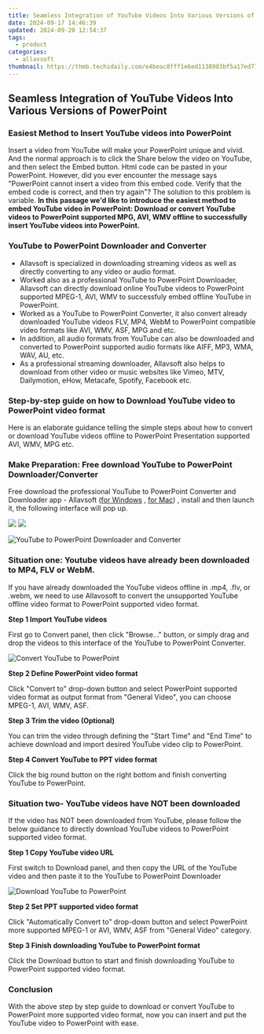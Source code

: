 ```yaml
---
title: Seamless Integration of YouTube Videos Into Various Versions of PowerPoint
date: 2024-09-17 14:46:39
updated: 2024-09-20 12:54:37
tags:
  - product
categories:
  - allavsoft
thumbnail: https://thmb.techidaily.com/e4beac8fff1e6ed1138983bf5a17ed77a249b1784cd0b6ce36cdaf1016dc1bb5.png
---
```


## Seamless Integration of YouTube Videos Into Various Versions of PowerPoint

### Easiest Method to Insert YouTube videos into PowerPoint

Insert a video from YouTube will make your PowerPoint unique and vivid. And the normal approach is to click the Share below the video on YouTube, and then select the Embed button. Html code can be pasted in your PowerPoint. However, did you ever encounter the message says "PowerPoint cannot insert a video from this embed code. Verify that the embed code is correct, and then try again"? The solution to this problem is variable. **In this passage we'd like to introduce the easiest method to embed YouTube video in PowerPoint: Download or convert YouTube videos to PowerPoint supported MPG, AVI, WMV offline to successfully insert YouTube videos into PowerPoint.**

### YouTube to PowerPoint Downloader and Converter

* Allavsoft is specialized in downloading streaming videos as well as directly converting to any video or audio format.
* Worked also as a professional YouTube to PowerPoint Downloader, Allavsoft can directly download online YouTube videos to PowerPoint supported MPEG-1, AVI, WMV to successfuly embed offline YouTube in PowerPoint.
* Worked as a YouTube to PowerPoint Converter, it also convert already downloaded YouTube videos FLV, MP4, WebM to PowerPoint compatible video formats like AVI, WMV, ASF, MPG and etc.
* In addition, all audio formats from YouTube can also be downloaded and converted to PowerPoint supported audio formats like AIFF, MP3, WMA, WAV, AU, etc.
* As a professional streaming downloader, Allavsoft also helps to download from other video or music websites like Vimeo, MTV, Dailymotion, eHow, Metacafe, Spotify, Facebook etc.

### Step-by-step guide on how to Download YouTube video to PowerPoint video format

Here is an elaborate guidance telling the simple steps about how to convert or download YouTube videos offline to PowerPoint Presentation supported AVI, WMV, MPG etc.

### Make Preparation: Free download YouTube to PowerPoint Downloader/Converter

Free download the professional YouTube to PowerPoint Converter and Downloader app - Allavsoft ([for Windows](https://tools.techidaily.com/allavsoft/products/) , [for Mac](https://tools.techidaily.com/allavsoft/products/)) , install and then launch it, the following interface will pop up.

[![](https://www.allavsoft.com/how-to/../images/how-to/free-download-win.jpg)](https://tools.techidaily.com/allavsoft/products/) [![](https://www.allavsoft.com/how-to/../images/how-to/free-download-mac.jpg)](https://tools.techidaily.com/allavsoft/products/)

![YouTube to PowerPoint Downloader and Converter](https://www.allavsoft.com/how-to/../images/allavsoft/screen-shot-600.jpg)

### Situation one: Youtube videos have already been downloaded to MP4, FLV or WebM.

If you have already downloaded the YouTube videos offline in .mp4, .flv, or .webm, we need to use Allavosoft to convert the unsupported YouTube offline video format to PowerPoint supported video format.

**Step 1 Import YouTube videos**

First go to Convert panel, then click "Browse..." button, or simply drag and drop the videos to this interface of the YouTube to PowerPoint Converter.

![Convert YouTube to PowerPoint](https://www.allavsoft.com/how-to/../images/how-to/download-youtube-to-powerpoint/convert-youtube-to-powerpoint.jpg)

**Step 2 Define PowerPoint video format**

Click "Convert to" drop-down button and select PowerPoint supported video format as output format from "General Video", you can choose MPEG-1, AVI, WMV, ASF.

**Step 3 Trim the video (Optional)**

You can trim the video through defining the "Start Time" and "End Time" to achieve download and import desired YouTube video clip to PowerPoint.

**Step 4 Convert YouTube to PPT video format**

Click the big round button on the right bottom and finish converting YouTube to PowerPoint.

### Situation two- YouTube videos have NOT been downloaded

If the video has NOT been downloaded from YouTube, please follow the below guidance to directly download YouTube videos to PowerPoint supported video format.

**Step 1 Copy YouTube video URL**

First switch to Download panel, and then copy the URL of the YouTube video and then paste it to the YouTube to PowerPoint Downloader

![Download YouTube to PowerPoint](https://www.allavsoft.com/how-to/../images/how-to/download-youtube-to-powerpoint/download-youtube-to-powerpoint.jpg)

**Step 2 Set PPT supported video format**

Click "Automatically Convert to" drop-down button and select PowerPoint more supported MPEG-1 or AVI, WMV, ASF from "General Video" category.

**Step 3 Finish downloading YouTube to PowerPoint format**

Click the Download button to start and finish downloading YouTube to PowerPoint supported video format.

### Conclusion

With the above step by step guide to download or convert YouTube to PowerPoint more supported video format, now you can insert and put the YouTube video to PowerPoint with ease.

<ins class="adsbygoogle"
     style="display:block"
     data-ad-format="autorelaxed"
     data-ad-client="ca-pub-7571918770474297"
     data-ad-slot="1223367746"></ins>



<ins class="adsbygoogle"
     style="display:block"
     data-ad-client="ca-pub-7571918770474297"
     data-ad-slot="8358498916"
     data-ad-format="auto"
     data-full-width-responsive="true"></ins>

